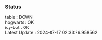 ### Status


table : DOWN  
hogwarts : OK  
icy-bot : OK  
Latest Update : 2024-07-17 02:33:26.958562
